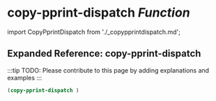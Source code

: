 # **copy-pprint-dispatch** *Function*

import CopyPprintDispatch from './_copypprintdispatch.md';

<CopyPprintDispatch />

## Expanded Reference: copy-pprint-dispatch

:::tip
TODO: Please contribute to this page by adding explanations and examples
:::

```lisp
(copy-pprint-dispatch )
```
